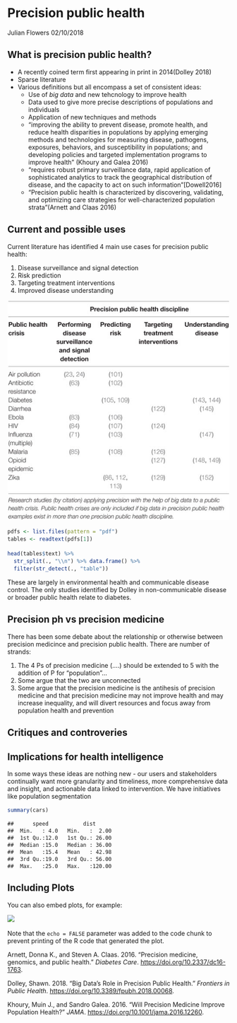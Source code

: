 Precision public health
================
Julian Flowers
02/10/2018

## What is precision public health?

  - A recently coined term first appearing in print in 2014(Dolley 2018)
  - Sparse literature
  - Various definitions but all encompass a set of consistent ideas:
      - Use of *big data* and new tehcnology to improve health
      - Data used to give more precise descriptions of populations and
        individuals
      - Application of new techniques and methods
      - “improving the ability to prevent disease, promote health, and
        reduce health disparities in populations by applying emerging
        methods and technologies for measuring disease, pathogens,
        exposures, behaviors, and susceptibility in populations; and
        developing policies and targeted implementation programs to
        improve health” (Khoury and Galea 2016)
      - “requires robust primary surveillance data, rapid application of
        sophisticated analytics to track the geographical distribution
        of disease, and the capacity to act on such
        information”\[Dowell2016\]
      - “Precision public health is characterized by discovering,
        validating, and optimizing care strategies for
        well-characterized population strata”(Arnett and Claas 2016)

## Current and possible uses

Current literature has identified 4 main use cases for precision public
health:

1.  Disease surveillance and signal detection
2.  Risk prediction
3.  Targeting treatment interventions
4.  Improved disease understanding

![Source:(Dolley 2018)](fpubh-06-00068-t001.jpg)

``` r
pdfs <- list.files(pattern = "pdf")
tables <- readtext(pdfs[1])

head(tables$text) %>%
  str_split(., "\\n") %>% data.frame() %>%
  filter(str_detect(., "table"))
```

These are largely in environmental health and communicable disease
control. The only studies identified by Dolley in non-communicable
disease or broader public health relate to diabetes.

## Precision ph vs precision medicine

There has been some debate about the relationship or otherwise between
precision medicince and precision public health. There are number of
strands:

1.  The 4 Ps of precision medicine (….) should be extended to 5 with the
    addition of P for “population”…
2.  Some argue that the two are unconnected
3.  Some argue that the precision medicine is the antihesis of precision
    medicine and that precision medicine may not improve health and may
    increase inequality, and will divert resources and focus away from
    population health and prevention

## Critiques and controveries

## Implications for health intelligence

In some ways these ideas are nothing new - our users and stakeholders
continually want more granularity and timeliness, more comprehensive
data and insight, and actionable data linked to intervention. We have
initiatives like population segmentation

``` r
summary(cars)
```

    ##      speed           dist       
    ##  Min.   : 4.0   Min.   :  2.00  
    ##  1st Qu.:12.0   1st Qu.: 26.00  
    ##  Median :15.0   Median : 36.00  
    ##  Mean   :15.4   Mean   : 42.98  
    ##  3rd Qu.:19.0   3rd Qu.: 56.00  
    ##  Max.   :25.0   Max.   :120.00

## Including Plots

You can also embed plots, for example:

![](precision_ph_files/figure-gfm/pressure-1.png)<!-- -->

Note that the `echo = FALSE` parameter was added to the code chunk to
prevent printing of the R code that generated the plot.

<div id="refs" class="references">

<div id="ref-Arnett2016">

Arnett, Donna K., and Steven A. Claas. 2016. “Precision medicine,
genomics, and public health.” *Diabetes Care*.
<https://doi.org/10.2337/dc16-1763>.

</div>

<div id="ref-Dolley2018">

Dolley, Shawn. 2018. “Big Data’s Role in Precision Public Health.”
*Frontiers in Public Health*.
<https://doi.org/10.3389/fpubh.2018.00068>.

</div>

<div id="ref-Khoury2016a">

Khoury, Muin J., and Sandro Galea. 2016. “Will Precision Medicine
Improve Population Health?” *JAMA*.
<https://doi.org/10.1001/jama.2016.12260>.

</div>

</div>

